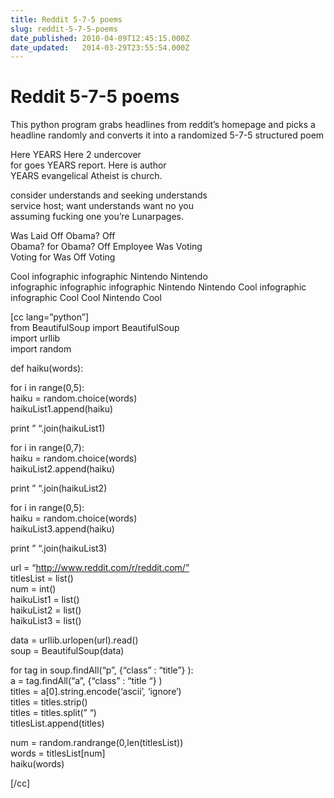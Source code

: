 ```yaml
---
title: Reddit 5-7-5 poems
slug: reddit-5-7-5-poems
date_published: 2010-04-09T12:45:15.000Z
date_updated:   2014-03-29T23:55:54.000Z
---
```


# Reddit 5-7-5 poems

This python program grabs headlines from reddit’s homepage and picks a headline randomly and converts it into a randomized 5-7-5 structured poem

Here YEARS Here 2 undercover  
 for goes YEARS report. Here is author  
 YEARS evangelical Atheist is church.

consider understands and seeking understands  
 service host; want understands want no you  
 assuming fucking one you’re Lunarpages.

Was Laid Off Obama? Off  
 Obama? for Obama? Off Employee Was Voting  
 Voting for Was Off Voting

Cool infographic infographic Nintendo Nintendo  
 infographic infographic infographic Nintendo Nintendo Cool infographic  
 infographic Cool Cool Nintendo Cool

[cc lang=”python”]  
 from BeautifulSoup import BeautifulSoup  
 import urllib  
 import random

def haiku(words):

 for i in range(0,5):  
 haiku = random.choice(words)  
 haikuList1.append(haiku)

 print ” “.join(haikuList1)

 for i in range(0,7):  
 haiku = random.choice(words)  
 haikuList2.append(haiku)

 print ” “.join(haikuList2)

 for i in range(0,5):  
 haiku = random.choice(words)  
 haikuList3.append(haiku)

 print ” “.join(haikuList3)

url = “http://www.reddit.com/r/reddit.com/”  
 titlesList = list()  
 num = int()  
 haikuList1 = list()  
 haikuList2 = list()  
 haikuList3 = list()

data = urllib.urlopen(url).read()  
 soup = BeautifulSoup(data)

for tag in soup.findAll(“p”, {“class” : “title”} ):  
 a = tag.findAll(“a”, {“class” : “title “} )  
 titles = a[0].string.encode(‘ascii’, ‘ignore’)  
 titles = titles.strip()  
 titles = titles.split(” “)  
 titlesList.append(titles)

num = random.randrange(0,len(titlesList))  
 words = titlesList[num]  
 haiku(words)

[/cc]
